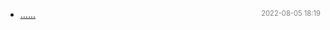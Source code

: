 - [......]()<span style="font-size:.8em;float:right"><span style="color:orange"></span><span style="padding-left:2em;color:gray;">2022-08-05 18:19</span></span>
